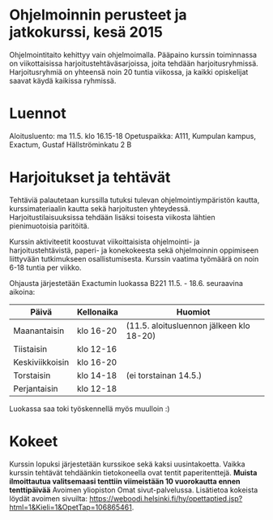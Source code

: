 # Ohjelmoinnin perusteet ja jatkokurssi, kesä 2015

Ohjelmointitaito kehittyy vain ohjelmoimalla. Pääpaino kurssin toiminnassa on viikottaisissa harjoitustehtäväsarjoissa, joita tehdään harjoitusryhmissä. 
Harjoitusryhmiä on yhteensä noin 20 tuntia viikossa, ja kaikki opiskelijat saavat käydä kaikissa ryhmissä.

# Luennot

Aloitusluento: ma 11.5. klo 16.15-18 
Opetuspaikka: A111, Kumpulan kampus, Exactum, Gustaf Hällströminkatu 2 B

# Harjoitukset ja tehtävät

Tehtäviä palautetaan kurssilla tutuksi tulevan ohjelmointiympäristön kautta, kurssimateriaalin kautta sekä harjoitusten yhteydessä. Harjoitustilaisuuksissa tehdään lisäksi toisesta viikosta lähtien pienimuotoisia paritöitä.

Kurssin aktiviteetit koostuvat viikoittaisista ohjelmointi- ja harjoitustehtävistä, paperi- ja konekokeesta sekä ohjelmoinnin oppimiseen liittyvään tutkimukseen osallistumisesta. Kurssin vaatima työmäärä on noin 6-18 tuntia per viikko. 

Ohjausta järjestetään Exactumin luokassa B221 11.5. - 18.6. seuraavina aikoina:

Päivä | Kellonaika | Huomiot
----- | ---------- | -------
Maanantaisin | klo 16-20 | (11.5. aloitusluennon jälkeen klo 18-20)
Tiistaisin   | klo 12-16 |
Keskiviikkoisin | klo 16-20 |
Torstaisin   | klo 14-18 | (ei torstainan 14.5.)
Perjantaisin | klo 12-18 |

Luokassa saa toki työskennellä myös muulloin :)

# Kokeet

Kurssin lopuksi järjestetään kurssikoe sekä kaksi uusintakoetta. Vaikka kurssin tehtävät tehdäänkin tietokoneella ovat tentit paperitenttejä. **Muista ilmoittautua valitsemaasi tenttiin viimeistään 10 vuorokautta ennen tenttipäivää** Avoimen yliopiston Omat sivut-palvelussa. Lisätietoa kokeista löydät avoimen sivuilta: <https://weboodi.helsinki.fi/hy/opettaptied.jsp?html=1&Kieli=1&OpetTap=106865461>.



